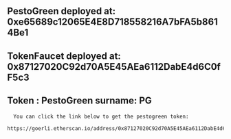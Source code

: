   ## PestoGreen deployed at: 0xe65689c12065E4E8D718558216A7bFA5b8614Be1     
  ## TokenFaucet deployed at: 0x87127020C92d70A5E45AEa6112DabE4d6C0fF5c3  
  ## Token : PestoGreen          surname: PG  
``` 
  You can click the link below to get the pestogreen token:
  https://goerli.etherscan.io/address/0x87127020C92d70A5E45AEa6112DabE4d6C0fF5c3#code 
```